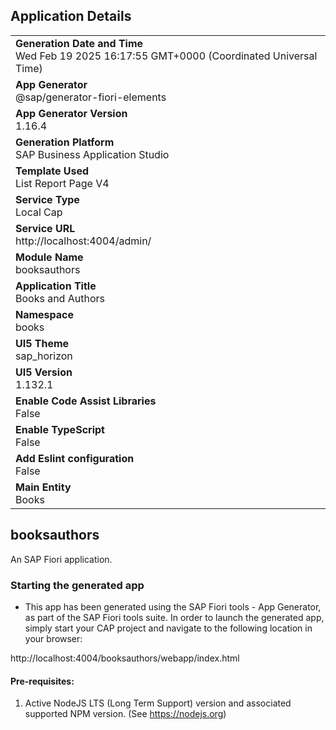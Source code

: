 ## Application Details
|               |
| ------------- |
|**Generation Date and Time**<br>Wed Feb 19 2025 16:17:55 GMT+0000 (Coordinated Universal Time)|
|**App Generator**<br>@sap/generator-fiori-elements|
|**App Generator Version**<br>1.16.4|
|**Generation Platform**<br>SAP Business Application Studio|
|**Template Used**<br>List Report Page V4|
|**Service Type**<br>Local Cap|
|**Service URL**<br>http://localhost:4004/admin/|
|**Module Name**<br>booksauthors|
|**Application Title**<br>Books and Authors|
|**Namespace**<br>books|
|**UI5 Theme**<br>sap_horizon|
|**UI5 Version**<br>1.132.1|
|**Enable Code Assist Libraries**<br>False|
|**Enable TypeScript**<br>False|
|**Add Eslint configuration**<br>False|
|**Main Entity**<br>Books|

## booksauthors

An SAP Fiori application.

### Starting the generated app

-   This app has been generated using the SAP Fiori tools - App Generator, as part of the SAP Fiori tools suite.  In order to launch the generated app, simply start your CAP project and navigate to the following location in your browser:

http://localhost:4004/booksauthors/webapp/index.html

#### Pre-requisites:

1. Active NodeJS LTS (Long Term Support) version and associated supported NPM version.  (See https://nodejs.org)


